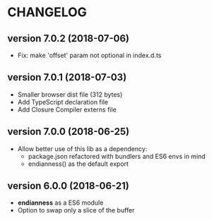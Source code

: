 # CHANGELOG

## version 7.0.2 (2018-07-06)
- Fix: make 'offset' param not optional in index.d.ts

## version 7.0.1 (2018-07-03)
- Smaller browser dist file (312 bytes)
- Add TypeScript declaration file
- Add Closure Compiler externs file

## version 7.0.0 (2018-06-25)
- Allow better use of this lib as a dependency:
	- package.json refactored with bundlers and ES6 envs in mind
	- endianness() as the default export

## version 6.0.0 (2018-06-21)
- **endianness** as a ES6 module
- Option to swap only a slice of the buffer